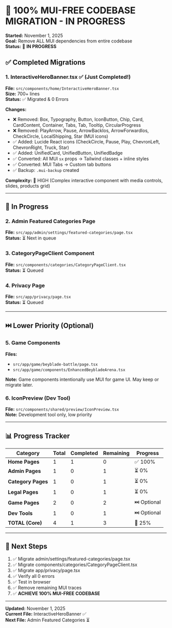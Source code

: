 # 🚀 100% MUI-FREE CODEBASE MIGRATION - IN PROGRESS

**Started:** November 1, 2025  
**Goal:** Remove ALL MUI dependencies from entire codebase  
**Status:** 🔄 **IN PROGRESS**

## ✅ Completed Migrations

### 1. InteractiveHeroBanner.tsx ✅ (Just Completed!)

**File:** `src/components/home/InteractiveHeroBanner.tsx`  
**Size:** 700+ lines  
**Status:** ✅ Migrated & 0 Errors

**Changes:**

- ❌ Removed: Box, Typography, Button, IconButton, Chip, Card, CardContent, Container, Tabs, Tab, Tooltip, CircularProgress
- ❌ Removed: PlayArrow, Pause, ArrowBackIos, ArrowForwardIos, CheckCircle, LocalShipping, Star (MUI icons)
- ✅ Added: Lucide React icons (CheckCircle, Pause, Play, ChevronLeft, ChevronRight, Truck, Star)
- ✅ Added: UnifiedCard, UnifiedButton, UnifiedBadge
- ✅ Converted: All MUI `sx` props → Tailwind classes + inline styles
- ✅ Converted: MUI Tabs → Custom tab buttons
- ✅ Backup: `.mui-backup` created

**Complexity:** 🔴 HIGH (Complex interactive component with media controls, slides, products grid)

---

## 🔄 In Progress

### 2. Admin Featured Categories Page

**File:** `src/app/admin/settings/featured-categories/page.tsx`  
**Status:** ⏳ Next in queue

### 3. CategoryPageClient Component

**File:** `src/components/categories/CategoryPageClient.tsx`  
**Status:** ⏳ Queued

### 4. Privacy Page

**File:** `src/app/privacy/page.tsx`  
**Status:** ⏳ Queued

---

## ⏭️ Lower Priority (Optional)

### 5. Game Components

**Files:**

- `src/app/game/beyblade-battle/page.tsx`
- `src/app/game/components/EnhancedBeybladeArena.tsx`

**Note:** Game components intentionally use MUI for game UI. May keep or migrate later.

### 6. IconPreview (Dev Tool)

**File:** `src/components/shared/preview/IconPreview.tsx`  
**Note:** Development tool only, low priority

---

## 📊 Progress Tracker

| Category           | Total | Completed | Remaining | Progress    |
| ------------------ | ----- | --------- | --------- | ----------- |
| **Home Pages**     | 1     | 1         | 0         | ✅ 100%     |
| **Admin Pages**    | 1     | 0         | 1         | ⏳ 0%       |
| **Category Pages** | 1     | 0         | 1         | ⏳ 0%       |
| **Legal Pages**    | 1     | 0         | 1         | ⏳ 0%       |
| **Game Pages**     | 2     | 0         | 2         | ⏭️ Optional |
| **Dev Tools**      | 1     | 0         | 1         | ⏭️ Optional |
| **TOTAL (Core)**   | 4     | 1         | 3         | 🔄 25%      |

---

## 🎯 Next Steps

1. ✅ Migrate admin/settings/featured-categories/page.tsx
2. ✅ Migrate components/categories/CategoryPageClient.tsx
3. ✅ Migrate app/privacy/page.tsx
4. ✅ Verify all 0 errors
5. ✅ Test in browser
6. ✅ Remove remaining MUI traces
7. ✅ **ACHIEVE 100% MUI-FREE CODEBASE**

---

**Updated:** November 1, 2025  
**Current File:** InteractiveHeroBanner ✅  
**Next File:** Admin Featured Categories ⏳
